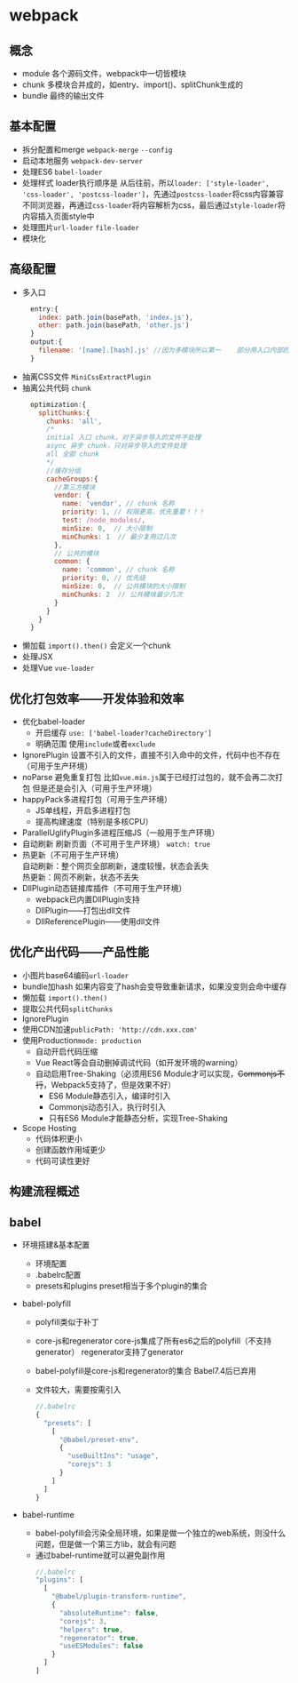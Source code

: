 # webpack

## 概念
- module
  各个源码文件，webpack中一切皆模块
- chunk
  多模块合并成的，如entry、import()、splitChunk生成的
- bundle
  最终的输出文件

## 基本配置
 - 拆分配置和merge `webpack-merge`  `--config`
 - 启动本地服务 `webpack-dev-server`
 - 处理ES6 `babel-loader`
 - 处理样式 loader执行顺序是 从后往前，所以`loader: ['style-loader', 'css-loader', 'postcss-loader']`，先通过`postcss-loader`将css内容兼容不同浏览器，再通过`css-loader`将内容解析为css，最后通过`style-loader`将内容插入页面style中
 - 处理图片`url-loader` `file-loader`
 - 模块化

## 高级配置
 - 多入口</br>
    ```javascript
      entry:{
        index: path.join(basePath, 'index.js'),
        other: path.join(basePath, 'other.js')
      }
      output:{
        filename: '[name].[hash].js' //因为多模块所以第一    部分用入口内部的name命名区分
      }
    ```
- 抽离CSS文件
  `MiniCssExtractPlugin`
- 抽离公共代码 `chunk`
  ```javascript
    optimization:{
      splitChunks:{
        chunks: 'all',
        /* 
        initial 入口 chunk，对于异步导入的文件不处理
        async 异步 chunk，只对异步导入的文件处理
        all 全部 chunk
        */
        //缓存分组
        cacheGroups:{
          //第三方模块
          vendor: {
            name: 'vendor', // chunk 名称
            priority: 1, // 权限更高，优先重要！！！
            test: /node_modules/,
            minSize: 0,  // 大小限制
            minChunks: 1  // 最少复用过几次
          },
          // 公共的模块
          common: {
            name: 'common', // chunk 名称
            priority: 0, // 优先级
            minSize: 0,  // 公共模块的大小限制
            minChunks: 2  // 公共模块最少几次
          }
        }
      }
    }
  ```
- 懒加载
  `import().then()` 会定义一个chunk
- 处理JSX
- 处理Vue
  `vue-loader`

## 优化打包效率——开发体验和效率
- 优化babel-loader
  - 开启缓存
    `use: ['babel-loader?cacheDirectory']`
  - 明确范围
    使用`include`或者`exclude`
- IgnorePlugin 设置不引入的文件，直接不引入命中的文件，代码中也不存在（可用于生产环境）
- noParse 避免重复打包 比如`vue.min.js`属于已经打过包的，就不会再二次打包 但是还是会引入（可用于生产环境）
- happyPack多进程打包（可用于生产环境）
  - JS单线程，开启多进程打包
  - 提高构建速度（特别是多核CPU）
- ParallelUglifyPlugin多进程压缩JS（一般用于生产环境）
- 自动刷新 刷新页面（不可用于生产环境）
  `watch: true`
- 热更新（不可用于生产环境）</br>
  自动刷新：整个网页全部刷新，速度较慢，状态会丢失</br>
  热更新：网页不刷新，状态不丢失
- DllPlugin动态链接库插件（不可用于生产环境）
  - webpack已内置DllPlugin支持
  - DllPlugin——打包出dll文件
  - DllReferencePlugin——使用dll文件

## 优化产出代码——产品性能
- 小图片base64编码`url-loader`
- bundle加hash 如果内容变了hash会变导致重新请求，如果没变则会命中缓存
- 懒加载 `import().then()`
- 提取公共代码`splitChunks`
- IgnorePlugin
- 使用CDN加速`publicPath: 'http://cdn.xxx.com'`
- 使用Production`mode: production`
  - 自动开启代码压缩
  - Vue React等会自动删掉调试代码（如开发环境的warning）
  - 自动启用Tree-Shaking（必须用ES6 Module才可以实现，~~Commonjs不行~~，Webpack5支持了，但是效果不好）
    - ES6 Module静态引入，编译时引入
    - Commonjs动态引入，执行时引入
    - 只有ES6 Module才能静态分析，实现Tree-Shaking
- Scope Hosting
  - 代码体积更小
  - 创建函数作用域更少
  - 代码可读性更好

## 构建流程概述

## babel
- 环境搭建&基本配置
  - 环境配置
  - .babelrc配置
  - presets和plugins
    preset相当于多个plugin的集合
- babel-polyfill
  - polyfill类似于补丁
  - core-js和regenerator
    core-js集成了所有es6之后的polyfill（不支持generator）
    regenerator支持了generator
  - babel-polyfill是core-js和regenerator的集合 Babel7.4后已弃用
  - 文件较大，需要按需引入

    ```javascript
    //.babelrc
    {
      "presets": [
        [
          "@babel/preset-env",
          {
            "useBuiltIns": "usage",
            "corejs": 3
          }
        ]
      ]
    }
    ```

- babel-runtime
  - babel-polyfill会污染全局环境，如果是做一个独立的web系统，则没什么问题，但是做一个第三方lib，就会有问题
  - 通过babel-runtime就可以避免副作用
    ```javascript
    //.babelrc
    "plugins": [
      [
        "@babel/plugin-transform-runtime",
        {
          "absoluteRuntime": false,
          "corejs": 3,
          "helpers": true,
          "regenerator": true,
          "useESModules": false
        }
      ]
    ]
    ```
